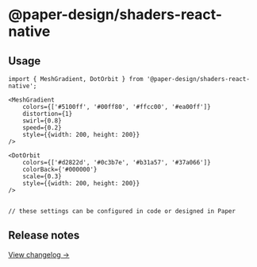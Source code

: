 # @paper-design/shaders-react-native

## Usage

```
import { MeshGradient, DotOrbit } from '@paper-design/shaders-react-native';

<MeshGradient
    colors={['#5100ff', '#00ff80', '#ffcc00', '#ea00ff']}
    distortion={1}
    swirl={0.8}
    speed={0.2}
    style={{width: 200, height: 200}}
/>

<DotOrbit
    colors={['#d2822d', '#0c3b7e', '#b31a57', '#37a066']}
    colorBack={'#000000'}
    scale={0.3}
    style={{width: 200, height: 200}}
/>


// these settings can be configured in code or designed in Paper
```

## Release notes

[View changelog →](https://github.com/paper-design/shaders/blob/main/CHANGELOG.md)
